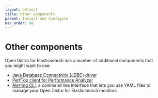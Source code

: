 ```yaml
---
layout: default
title: Other Components
parent: Install and Configure
nav_order: 98
---
```


# Other components

Open Distro for Elasticsearch has a number of additional components that you might want to use:

- [Java Database Connectivity (JDBC) driver](../../sql/jdbc)
- [PerfTop client for Performance Analyzer](../../pa/)
- [Alerting CLI](https://github.com/mihirsoni/odfe-monitor-cli), a command line interface that lets you use YAML files to manage your Open Distro for Elasticsearch monitors
